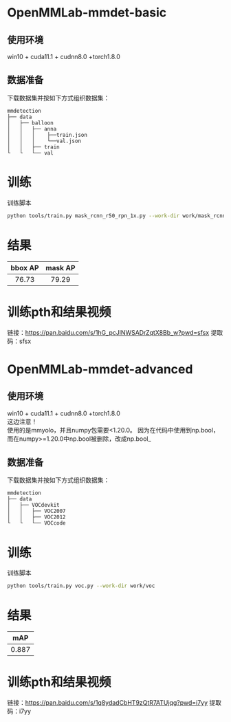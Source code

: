 # OpenMMLab-mmdet-basic
## 使用环境
win10 + cuda11.1 + cudnn8.0 +torch1.8.0

## 数据准备
下载数据集并按如下方式组织数据集：
```shell
mmdetection
├── data
│   ├── balloon
│   │   ├── anna
│   │   │    ├──train.json
│   │   │    └──val.json
│   │   ├── train
└   └   └── val
```
# 训练
训练脚本
```bash
python tools/train.py mask_rcnn_r50_rpn_1x.py --work-dir work/mask_rcnn_r50_fpn_1x
```
# 结果
| bbox AP | mask AP |
| :----:  | :-----: |
|  76.73  |  79.29  |

# 训练pth和结果视频
链接：https://pan.baidu.com/s/1hG_pcJlNWSADrZqtX8Bb_w?pwd=sfsx 
提取码：sfsx

# OpenMMLab-mmdet-advanced
## 使用环境
win10 + cuda11.1 + cudnn8.0 +torch1.8.0
<br>这边注意！
<br>使用的是mmyolo，并且numpy包需要<1.20.0。
因为在代码中使用到np.bool，而在numpy>=1.20.0中np.bool被删除，改成np.bool_
## 数据准备
下载数据集并按如下方式组织数据集：
```shell
mmdetection
├── data
│   ├── VOCdevkit
│   │   ├── VOC2007
│   │   ├── VOC2012
└   └   └── VOCcode
```
# 训练
训练脚本
```bash
python tools/train.py voc.py --work-dir work/voc
```
# 结果
| mAP |
|:---:|
|0.887|

# 训练pth和结果视频
链接：https://pan.baidu.com/s/1q8ydadCbHT9zQtR7ATUjqg?pwd=i7yy 
提取码：i7yy
